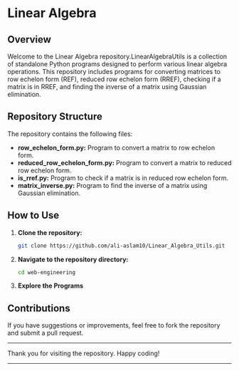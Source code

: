 # Linear Algebra

## Overview

Welcome to the Linear Algebra repository.LinearAlgebraUtils is a collection of standalone Python programs designed to perform various linear algebra operations. This repository includes programs for converting matrices to row echelon form (REF), reduced row echelon form (RREF), checking if a matrix is in RREF, and finding the inverse of a matrix using Gaussian elimination.
  

## Repository Structure

The repository contains the following files:

- **row_echelon_form.py:** Program to convert a matrix to row echelon form.
- **reduced_row_echelon_form.py:** Program to convert a matrix to reduced row echelon form.
- **is_rref.py:** Program to check if a matrix is in reduced row echelon form.
- **matrix_inverse.py:** Program to find the inverse of a matrix using Gaussian elimination.


## How to Use

1. **Clone the repository:**

    ```bash
    git clone https://github.com/ali-aslam10/Linear_Algebra_Utils.git
    ```

2. **Navigate to the repository directory:**

    ```bash
    cd web-engineering
    ```

3. **Explore the Programs**

## Contributions

If you have suggestions or improvements, feel free to fork the repository and submit a pull request.


---

Thank you for visiting the repository. Happy coding!

---
